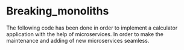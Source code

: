 # Breaking_monoliths
The following code has been done in order to implement a calculator application with the help of microservices. In order to make the maintenance and adding of new microservices seamless.
